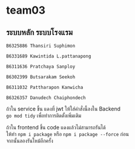 # team03
## ระบบหลัก ระบบโรงแรม
```
B6325886 Thansiri Suphimon
```
```
B6331689 Kawintida L.pattanapong
```
```
B6311636 Pratchaya Sanploy
```
```
B6302399 Butsarakam Seekoh
```
```
B6311032 Pattharapon Kanwicha
```
```
B6326357 Danudech Chaiphondech 
```

ถ้าใน service ขึ้น แดงที่ jwt ให้ใส่คำสั่งนี้ลงใน Backend <br/>
`go mod tidy` เพื่อทำการติดตั้งเพิ่มเติม <br />

ถ้าใน frontend ขึ้น code แดงแล้วไม่สามารถรันได้ <br/>
ให้ทำ `npm i package` หรือ `npm i package --force` ก่อน <br />
จากนั้นลองรันใหม้อีกครั้ง <br />